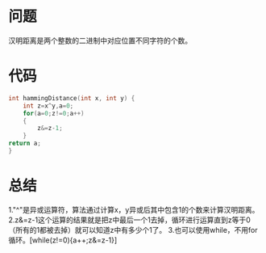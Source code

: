# 问题
汉明距离是两个整数的二进制中对应位置不同字符的个数。
# 代码
```C
int hammingDistance(int x, int y) {
    int z=x^y,a=0;
    for(a=0;z!=0;a++)
    {
        z&=z-1;
    }
return a;
}
```
# 总结
1."^"是异或运算符，算法通过计算x，y异或后其中包含1的个数来计算汉明距离。
2.z&=z-1这个运算的结果就是把z中最后一个1去掉，循环进行运算直到z等于0（所有的1都被去掉）就可以知道z中有多少个1了。
3.也可以使用while，不用for循环。[while(z!=0){a++;z&=z-1}]
